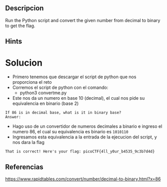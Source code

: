 
## Descripcion
Run the Python script and convert the given number from decimal to binary to get the flag.

## Hints


# Solucion
- Primero tenemos que descargar el script de python que nos proporciona el reto
- Corremos el script de python con el comando:
	-  python3 convertme.py
- Este nos da un numero en base 10 (decimal), el cual nos pide su equivalencia en binario (base 2)

```
If 86 is in decimal base, what is it in binary base?
Answer:
```

- Hago uso de un convertidor de numeros decimales a binario e ingreso el numero 86, el cual su equivalencia es binario es `1010110`
- Ingresamos esta equivalencia a la entrada de la ejecucion del script, y nos dara la flag

```
That is correct! Here's your flag: picoCTF{4ll_y0ur_b4535_9c3b7d4d}

```

## Referencias
https://www.rapidtables.com/convert/number/decimal-to-binary.html?x=86
